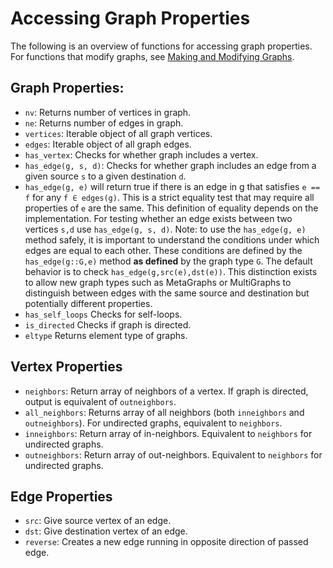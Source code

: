 # Accessing Graph Properties
The following is an overview of functions for accessing graph properties. For functions that modify graphs, see [Making and Modifying Graphs](@ref).

## Graph Properties:

- `nv`: Returns number of vertices in graph.
- `ne`: Returns number of edges in graph.
- `vertices`: Iterable object of all graph vertices.
- `edges`: Iterable object of all graph edges.
- `has_vertex`: Checks for whether graph includes a vertex.
- `has_edge(g, s, d)`: Checks for whether graph includes an edge from a given source `s` to a given destination `d`.
-  `has_edge(g, e)` will return true if there is an edge in g that satisfies `e == f` for any `f ∈ edges(g)`. This is a strict equality test that may require all properties of `e` are the same. This definition of equality depends on the implementation. For testing whether an edge exists between two vertices `s,d` use `has_edge(g, s, d)`.
Note: to use the `has_edge(g, e)` method safely, it is important to understand the conditions under which edges are equal to each other. These conditions are defined by the `has_edge(g::G,e)` method **as defined** by the graph type `G`. The default behavior is to check `has_edge(g,src(e),dst(e))`. This distinction exists to allow new graph types such as MetaGraphs or MultiGraphs to distinguish between edges with the same source and destination but potentially different properties.
- `has_self_loops` Checks for self-loops.
- `is_directed` Checks if graph is directed.
- `eltype` Returns element type of graphs.

## Vertex Properties

- `neighbors`: Return array of neighbors of a vertex. If graph is directed, output is equivalent of `outneighbors`.
- `all_neighbors`:  Returns array of all neighbors (both `inneighbors` and `outneighbors`). For undirected graphs, equivalent to `neighbors`.
- `inneighbors`: Return array of in-neighbors. Equivalent to `neighbors` for undirected graphs.
- `outneighbors`: Return array of out-neighbors. Equivalent to `neighbors` for undirected graphs.

## Edge Properties

- `src`: Give source vertex of an edge.
- `dst`: Give destination vertex of an edge.
- `reverse`: Creates a new edge running in opposite direction of passed edge.

